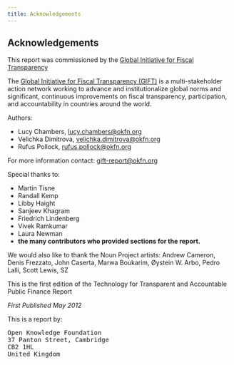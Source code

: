 ```yaml
---
title: Acknowledgements
---
```


## Acknowledgements

This report was commissioned by the [Global Initiative for Fiscal Transparency](http://fiscaltransparency.net/)

The [Global Initiative for Fiscal Transparency (GIFT)](http://fiscaltransparency.net/) is a multi-stakeholder action network working to advance and institutionalize global norms and significant, continuous improvements on fiscal transparency, participation, and accountability in countries around the world.

Authors: 

* Lucy Chambers, <lucy.chambers@okfn.org>
* Velichka Dimitrova, <velichka.dimitrova@okfn.org>
* Rufus Pollock, <rufus.pollock@okfn.org>

For more information contact: <gift-report@okfn.org>

Special thanks to:

* Martin Tisne
* Randall Kemp
* Libby Haight
* Sanjeev Khagram
* Friedrich Lindenberg
* Vivek Ramkumar
* Laura Newman
* **the many contributors who provided sections for the report.**

We would also like to thank the Noun Project artists:
Andrew Cameron, Denis Frezzato, John Caserta, Marwa Boukarim, Øystein W. Arbo, Pedro Lalli, Scott Lewis, SZ

This is the first edition of the Technology for Transparent and Accountable Public Finance Report

*First Published May 2012*

This is a report by: 

<pre>
Open Knowledge Foundation
37 Panton Street, Cambridge
CB2 1HL
United Kingdom
</pre>
